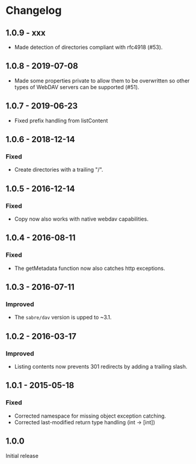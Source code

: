# Changelog

## 1.0.9 - xxx

* Made detection of directories compliant with rfc4918 (#53).

## 1.0.8 - 2019-07-08

* Made some properties private to allow them to be overwritten so other types of WebDAV servers can be supported (#51).

## 1.0.7 - 2019-06-23

* Fixed prefix handling from listContent

## 1.0.6 - 2018-12-14

### Fixed

* Create directories with a trailing "/".

## 1.0.5 - 2016-12-14

### Fixed

* Copy now also works with native webdav capabilities.

## 1.0.4 - 2016-08-11

### Fixed

* The getMetadata function now also catches http exceptions.

## 1.0.3 - 2016-07-11

### Improved

* The `sabre/dav` version is upped to ~3.1.

## 1.0.2 - 2016-03-17

### Improved

* Listing contents now prevents 301 redirects by adding a trailing slash.

## 1.0.1 - 2015-05-18

### Fixed

* Corrected namespace for missing object exception catching.
* Corrected last-modified return type handling (int -> [int])


## 1.0.0

Initial release
